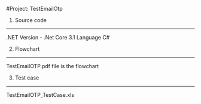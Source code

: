 #Project: TestEmailOtp

1. Source code
-----------------
.NET Version - .Net Core 3.1
Language C#

2. Flowchart
--------------
TestEmailOTP.pdf file is the flowchart

3. Test case
--------------
TestEmailOTP_TestCase.xls

